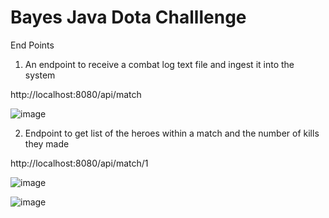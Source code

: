 # Bayes Java Dota Challlenge

End Points
1) An endpoint to receive a combat log text file and ingest it into the system

http://localhost:8080/api/match

![image](https://user-images.githubusercontent.com/128981420/227789826-b7e33388-093d-4be9-849e-b7d41a99a575.png)

2) Endpoint to get  list of the heroes within a match and the number of kills they made

http://localhost:8080/api/match/1

![image](https://user-images.githubusercontent.com/128981420/227790121-ef83a564-d1f2-467a-8522-3c37a83b4bfb.png)

![image](https://user-images.githubusercontent.com/128981420/227790159-f8d4d952-c54a-4844-ad58-14e41cd54f3a.png)







